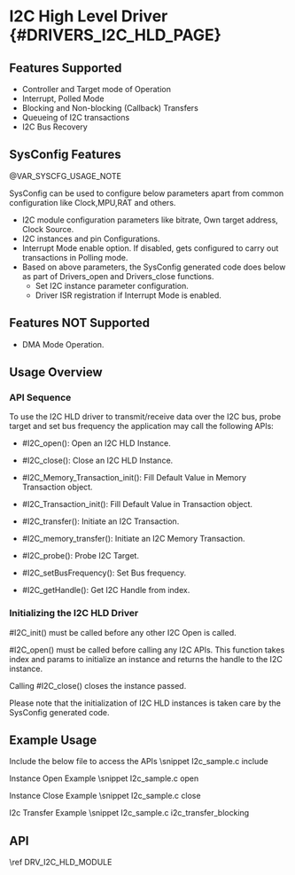# I2C High Level Driver {#DRIVERS_I2C_HLD_PAGE}

## Features Supported

- Controller and Target mode of Operation
- Interrupt, Polled Mode
- Blocking and Non-blocking (Callback) Transfers
- Queueing of I2C transactions
- I2C Bus Recovery

## SysConfig Features

@VAR_SYSCFG_USAGE_NOTE

SysConfig can be used to configure below parameters apart from common configuration like Clock,MPU,RAT and others.
- I2C module configuration parameters like bitrate, Own target address, Clock Source.
- I2C instances and pin Configurations.
- Interrupt Mode enable option. If disabled, gets configured to carry out transactions in Polling mode.
- Based on above parameters, the SysConfig generated code does below as part of Drivers_open and Drivers_close functions.
    - Set I2C instance parameter configuration.
    - Driver ISR registration if Interrupt Mode is enabled.

## Features NOT Supported

- DMA Mode Operation.

## Usage Overview

### API Sequence
To use the I2C HLD driver to transmit/receive data over the I2C bus, probe target and set bus frequency the application may call the following APIs:

- #I2C_open(): Open an I2C HLD Instance.

- #I2C_close(): Close an I2C HLD Instance.

- #I2C_Memory_Transaction_init():  Fill Default Value in Memory Transaction object.

- #I2C_Transaction_init():  Fill Default Value in Transaction object.

- #I2C_transfer(): Initiate an I2C Transaction.

- #I2C_memory_transfer(): Initiate an I2C Memory Transaction.

- #I2C_probe(): Probe I2C Target.

- #I2C_setBusFrequency(): Set Bus frequency.

- #I2C_getHandle(): Get I2C Handle from index.

### Initializing the I2C HLD Driver

#I2C_init() must be called before any other I2C Open is called.

#I2C_open() must be called before calling any I2C APIs.
This function takes index and params to initialize an instance and returns the handle to the I2C instance.

Calling #I2C_close() closes the instance passed.

Please note that the initialization of I2C HLD instances is taken care by the
SysConfig generated code.

## Example Usage

Include the below file to access the APIs
\snippet I2c_sample.c include

Instance Open Example
\snippet I2c_sample.c open

Instance Close Example
\snippet I2c_sample.c close

I2c Transfer Example
\snippet I2c_sample.c i2c_transfer_blocking

## API

\ref DRV_I2C_HLD_MODULE
